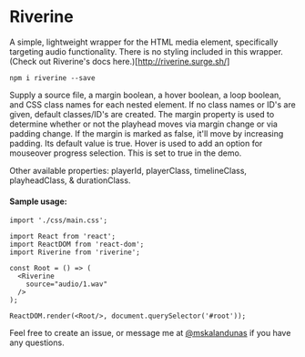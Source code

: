 # Riverine

A simple, lightweight wrapper for the HTML media element, specifically targeting audio functionality.  There is no styling included in this wrapper.  (Check out Riverine's docs here.)[http://riverine.surge.sh/]

    npm i riverine --save

Supply a source file, a margin boolean, a hover boolean, a loop boolean, and CSS class names for each nested element.  If no class names or ID's are given, default classes/ID's are created.  The margin property is used to determine whether or not the playhead moves via margin change or via padding change.  If the margin is marked as false, it'll move by increasing padding.  Its default value is true.  Hover is used to add an option for mouseover progress selection.  This is set to true in the demo.

Other available properties: playerId, playerClass, timelineClass, playheadClass, & durationClass.

#### Sample usage:

```
import './css/main.css';

import React from 'react';
import ReactDOM from 'react-dom';
import Riverine from 'riverine';

const Root = () => (
  <Riverine
    source="audio/1.wav"
  />
);

ReactDOM.render(<Root/>, document.querySelector('#root'));
```

Feel free to create an issue, or message me at [@mskalandunas](https://twitter.com/mskalandunas) if you have any questions.
